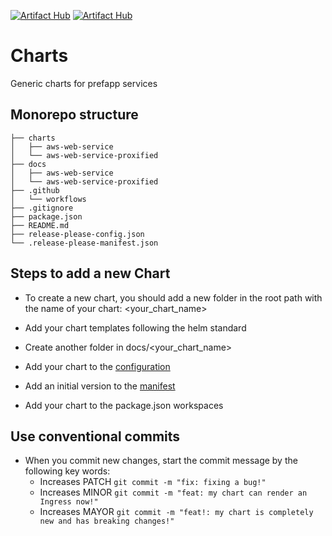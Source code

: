 [![Artifact Hub](https://img.shields.io/endpoint?url=https://artifacthub.io/badge/repository/aws-web-service)](https://artifacthub.io/packages/search?repo=aws-web-service)
[![Artifact Hub](https://img.shields.io/endpoint?url=https://artifacthub.io/badge/repository/aws-web-service-proxified)](https://artifacthub.io/packages/search?repo=aws-web-service-proxified)

# Charts
Generic charts for prefapp services

## Monorepo structure
```shell
├── charts
│   ├── aws-web-service
│   └── aws-web-service-proxified
├── docs
│   ├── aws-web-service
│   └── aws-web-service-proxified
├── .github
│   └── workflows
├── .gitignore
├── package.json
├── README.md
├── release-please-config.json
└── .release-please-manifest.json
```

## Steps to add a new Chart

- To create a new chart, you should add a new folder in the root path with the name of your chart: <your_chart_name>

- Add your chart templates following the helm standard

- Create another folder in docs/<your_chart_name>

- Add your chart to the [configuration](https://github.com/prefapp/charts/blob/master/release-please-config.json)

- Add an initial version to the [manifest](https://github.com/prefapp/charts/blob/master/.release-please-manifest.json)

- Add your chart to the package.json workspaces

## Use conventional commits

- When you commit new changes, start the commit message by the following key words:
  - Increases PATCH ```git commit -m "fix: fixing a bug!"```
  - Increases MINOR ```git commit -m "feat: my chart can render an Ingress now!"```
  - Increases MAYOR ```git commit -m "feat!: my chart is completely new and has breaking changes!"```
